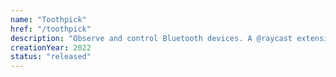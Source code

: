 ```yaml
---
name: "Toothpick"
href: "/toothpick"
description: "Observe and control Bluetooth devices. A @raycast extension."
creationYear: 2022
status: "released"
---
```

